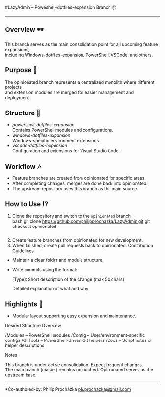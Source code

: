 #LazyAdmin – Poweshell-dotfiles-expansion Branch 📦
___________________________________

## Overview 🕶
This branch serves as the main consolidation point for all upcoming feature expansions,  
including Windows-dotfiles-expansion, PowerShell, VSCode, and others.

## Purpose 🎈
The opinionated branch represents a centralized monolith where different projects  
and extension modules are merged for easier management and deployment.

## Structure 👀
- *powershell-dotfiles-expansion*  
  Contains PowerShell modules and configurations.
- *windows-dotfiles-expansion*  
  Windows-specific environment extensions.
- *vscode-dotfiles-expansion*  
  Configuration and extensions for Visual Studio Code.

## Workflow 🎶
- Feature branches are created from opinionated for specific areas.
- After completing changes, merges are done back into opinionated.
- The upstream repository uses this branch as the main source.

## How to Use ⁉
1. Clone the repository and switch to the `opinionated` branch  
   bash
   git clone https://github.com/philipprochazka/LazyAdmin.git
   git checkout opinionated
   ```
2. Create feature branches from opinionated for new development.
3. When finished, create pull requests back to opinionated.
Contribution Guidelines
- Maintain a clear folder and module structure.
- Write commits using the format:
  
  [Type]: Short description of the change (max 50 chars)
  
  Detailed explanation of what and why.
  

## Highlights 🎉

- Modular layout supporting easy expansion and maintenance.

Desired Structure Overview


/Modules      – PowerShell modules
/Config       – User/environment-specific configs
/GitTools     – PowerShell-driven Git helpers
/Docs         – Script notes or helper descriptions


Notes

This branch is under active consolidation. Expect frequent changes.  
The main branch (master) remains untouched. Opinionated serves as the upstream base.

---

*Co-authored-by: Philip Procházka <ph.prochazka@gmail.com>
